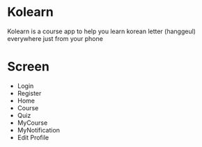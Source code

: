 # Kolearn

Kolearn is a course app to help you learn korean letter (hanggeul) everywhere just from your phone

<!-- ![This is an image](https://i.ibb.co/2W5dVqR/Group-36.png) -->

# Screen
- Login
- Register
- Home
- Course
- Quiz
- MyCourse
- MyNotification
- Edit Profile


<!-- # Screenshot
| First Header  | Second Header |
| ------------- | ------------- |
| Content Cell  | Content Cell  |
| Content Cell  | Content Cell  | -->
